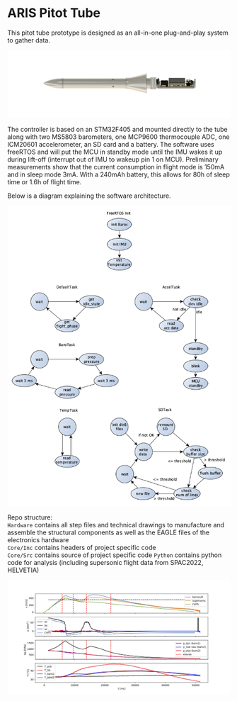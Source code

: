 # ARIS Pitot Tube 

This pitot tube prototype is designed as an all-in-one plug-and-play system to gather data.  
<p align="center">
  <img src="Docs/render.png" />
</p>
The controller is based on an STM32F405 and mounted directly to the tube along with two MS5803 barometers, one MCP9600 thermocouple ADC, one ICM20601 accelerometer, an SD card and a battery.  
The software uses freeRTOS and will put the MCU in standby mode until the IMU wakes it up during lift-off (interrupt out of IMU to wakeup pin 1 on MCU).  
Preliminary measurements show that the current consumption in flight mode is 150mA and in sleep mode 3mA. With a 240mAh battery, this allows for 80h of sleep time or 1.6h of flight time.  


Below is a diagram explaining the software architecture.  
<p align="center">
  <img src="Docs/freeRTOS.png" />
</p>
  
Repo structure:  
`Hardware` contains all step files and technical drawings to manufacture and assemble the structural components as well as the EAGLE files of the electronics hardware  
`Core/Inc` contains headers of project specific code  
`Core/Src` contains source of project specific code
`Python` contains python code for analysis (including supersonic flight data from SPAC2022, HELVETIA)
<p align="center">
  <img src="Python/helvetia_spac2022.png" />
</p>
